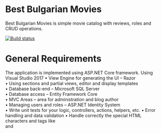 # Best Bulgarian Movies 
Best Bulgarian Movies is simple movie catalog with reviews, roles and CRUD operations.

[![Build status](https://ci.appveyor.com/api/projects/status/l5wd6uh62t4lg4qd?svg=true)](https://ci.appveyor.com/project/V-Uzunov/bestbulgarianmovies)


 # General Requirements
The application is implemented using ASP.NET Core framework. Using Visual Studio 2017
•	View Engine for generating the UI – Razor<br />
•	Using sections and partial views, editor and display templates<br />
•	Database back-end – Microsoft SQL Server<br />
•	Database access – Entity Framework Core<br />
•	MVC Areas – area for administration and blog author<br />
•	Managing users and roles – ASP.NET Identity System<br />
•	Write unit tests for your logic, controllers, actions, helpers, etc.
•	Error handling and data validation
•	Handle correctly the special HTML characters and tags like <br /> and <script> (escape special characters).
•	Dependency Injection
•	AutoMapping
•	Prevent from security vulnerabilities like SQL Injection, XSS, CSRF, parameter tampering, etc.
	
 # Additional Requirements
Best practices for Object-oriented design and High-quality code
•	Data encapsulation
•	Exception handling
•	OOP Principles
•	Strong cohesion and loose coupling
•	Correctly format and structure the code, naming identifiers and readable code
•	Well looking user interface
•	Good usability
•	Supporting of all modern Web browsers
•	Using caching where appropriate
•	Using source control system - GitHub

